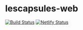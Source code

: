 # lescapsules-web

[![Build Status](https://travis-ci.com/browniebroke/lescapsules-web.svg?branch=master)](https://travis-ci.com/browniebroke/lescapsules-web)
[![Netlify Status](https://api.netlify.com/api/v1/badges/bde7cb54-da4c-4876-8fe0-56cc53310008/deploy-status)](https://app.netlify.com/sites/lescapsules/deploys)
